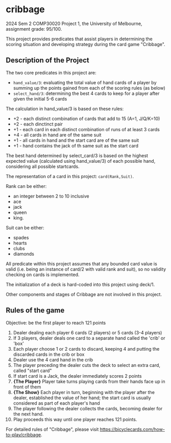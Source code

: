 # cribbage

2024 Sem 2 COMP30020 Project 1, the University of Melbourne, assignment grade: 95/100.

This project provides predicates that assist players in determining the scoring situation and developing strategy during the card game "Cribbage".


## Description of the Project 

The two core predicates in this project are: 
- ```hand_value/3```: evaluating the total value of hand cards of a player by summing up the points gained from each of the scoring rules (as below)
- ```select_hand/3```: determining the best 4 cards to keep for a player after given the initial 5-6 cards
    
The calculation in hand_value/3 is based on these rules: 
- +2 - each distinct combination of cards that add to 15 (A=1, J/Q/K=10)
- +2 - each dinctinct pair 
- +1 - each card in each distinct combination of runs of at least 3 cards
- +4 - all cards in hand are of the same suit
- +1 - all cards in hand and the start card are of the same suit
- +1 - hand contains the jack of th same suit as the start card 

The best hand determined by select_card/3 is based on the highest expected value (calculated using hand_value/3) of each possible hand, considering all possible startcards. 

The representation of a card in this project: ```card(Rank,Suit)```.

Rank can be either: 
- an integer between 2 to 10 inclusive 
- ace
- jack
- queen
- king. 

Suit can be either: 
- spades 
- hearts
- clubs 
- diamonds 
    
All predicate within this project assumes that any bounded card value is valid (i.e. being an instance of card/2 with valid rank and suit), so no validity checking on cards is implemented. 

The initialization of a deck is hard-coded into this project using deck/1. 

Other components and stages of Cribbage are not involved in this project. 


## Rules of the game 

Objective: be the first player to reach 121 points 

1. Dealer dealing each player 6 cards (2 players) or 5 cards (3-4 players)
2. If 3 players, dealer deals one card to a separate hand called the 'crib' or 'box'
3. Each player choose 1 or 2 cards to discard, keeping 4 and putting the discarded cards in the crib or box
4. Dealer use the 4 card hand in the crib 
5. The player preceding the dealer cuts the deck to select an extra card, called "start card" 
6. If start card is a Jack, the dealer immediately scores 2 points 
7. **{The Player}** Player take turns playing cards from their hands face up in front of them 
8. **{The Show}** Each player in turn, beginning with the player after the dealer, 
    established the value of her hand; the start card is usually considered as 
    part of each player's hand 
9. The player following the dealer collects the cards, becoming dealer for the next hand. 
10. Play proceeds this way until one player reaches 121 points.

For detailed rules of "Cribbage", please visit https://bicyclecards.com/how-to-play/cribbage.  
